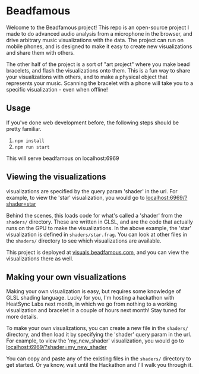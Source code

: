 # Beadfamous

Welcome to the Beadfamous project! This repo is an open-source project I made to do advanced audio analysis from a microphone in the browser, and drive arbitrary music visualizations with the data. The project can run on mobile phones, and is designed to make it easy to create new visualizations and share them with others.

The other half of the project is a sort of "art project" where you make bead bracelets, and flash the visualizations onto them. This is a fun way to share your visualizations with others, and to make a physical object that represents your music. Scanning the bracelet with a phone will take you to a specific visualization - even when offline!

## Usage

If you've done web development before, the following steps should be pretty familiar.

1. `npm install`
2. `npm run start`

This will serve beadfamous on localhost:6969

## Viewing the visualizations

visualizations are specified by the query param 'shader' in the url. For example, to view the 'star' visualization, you would go to [localhost:6969/?shader=star](http://localhost:6969/?shader=star)

Behind the scenes, this loads code for what's called a 'shader' from the `shaders/` directory. These are written in GLSL, and are the code that actually runs on the GPU to make the visualizations. In the above example, the 'star' visualization is defined in `shaders/star.frag`. You can look at other files in the `shaders/` directory to see which visualizations are available.

This project is deployed at [visuals.beadfamous.com](https://visuals.beadfamous.com), and you can view the visualizations there as well.

## Making your own visualizations

Making your own visualization is easy, but requires some knowledge of GLSL shading language.
Lucky for you, I'm hosting a hackathon with HeatSync Labs next month, in which we go from nothing to a working visualization and bracelet in a couple of hours next month! Stay tuned for more details.

To make your own visualizations, you can create a new file in the `shaders/` directory, and then load it by specifying the 'shader' query param in the url. For example, to view the 'my_new_shader' visualization, you would go to [localhost:6969/?shader=my_new_shader](http://localhost:6969/?shader=my_new_shader)

You can copy and paste any of the existing files in the `shaders/` directory to get started. Or ya know, wait until the Hackathon and I'll walk you through it.
